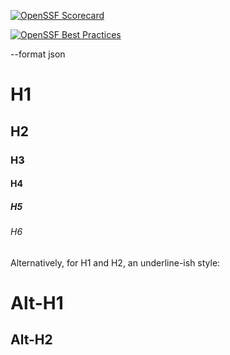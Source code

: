 
[![OpenSSF Scorecard](https://api.securityscorecards.dev/projects/github.com/Dmesa22/Dmesa22.github.io/badge)](https://securityscorecards.dev/viewer/?uri=github.com/Dmesa/Dmesa22.github.io)

[![OpenSSF Best Practices](https://www.bestpractices.dev/projects/5621/badge)](https://www.bestpractices.dev/projects/5621)

--format json

# H1
## H2
### H3
#### H4
##### H5
###### H6

Alternatively, for H1 and H2, an underline-ish style:

Alt-H1
======

Alt-H2
------
